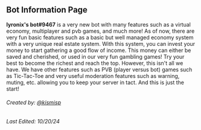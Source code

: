 ## Bot Information Page

**lyronix's bot#9467** is a very new bot with many features such as a virtual economy, multiplayer and pvb games, and much more! As of now, there are very fun basic features such as a basic but well managed economy system with a very unique real estate system.  With this system, you can invest your money to start gathering a good flow of income. This money can either be saved and cherished, or used in our very fun gambling games! Try your best to become the richest and reach the top. However, this isn't all we have. We have other features such as PVB (player versus bot) games such as Tic-Tac-Toe and very useful moderation features such as warning, muting, etc. allowing you to keep your server in tact. And this is just the start!


###### Created by: [@kismisp](https://discordapp.com/users/1206865169846632450) 
###### Last Edited: 10/20/24
